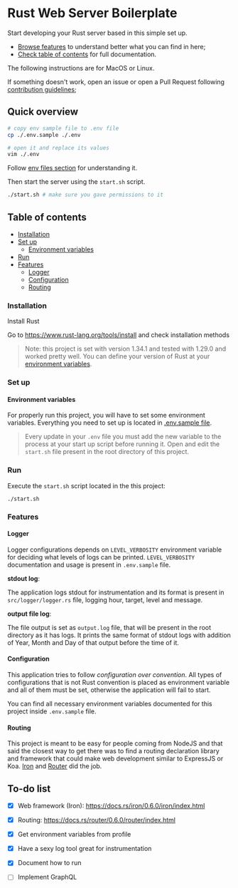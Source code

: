 # Rust Web Server Boilerplate

Start developing your Rust server based in this simple set up.

 - [Browse features](#features-list) to understand better what you can find in here;
 - [Check table of contents](#table-of-contents) for full documentation.

The following instructions are for MacOS or Linux.

If something doesn't work, open an issue or open a Pull Request following [contribution guidelines](https://github.com/mtmr0x/rust-web-boilerplate/blob/master/CONTRIBUTING.md);

## Quick overview

```sh
# copy env sample file to .env file
cp ./.env.sample ./.env

# open it and replace its values
vim ./.env
```

Follow [env files section](#environment-variables) for understanding it.

Then start the server using the `start.sh` script.

```sh
./start.sh # make sure you gave permissions to it
```

## Table of contents

- [Installation](#installation)
- [Set up](#set-up)
    - [Environment variables](#environment-variables)
- [Run](#run)
- [Features](#features)
    - [Logger](#logger)
    - [Configuration](#configuration)
    - [Routing](#routing)

### Installation

Install Rust

Go to https://www.rust-lang.org/tools/install and check installation methods

> Note: this project is set with version 1.34.1 and tested with 1.29.0 and worked pretty well. You can define your version of Rust at your [environment variables](#environment-variables).

### Set up

#### Environment variables

For properly run this project, you will have to set some environment variables. Everything you need to set up is located in [.env.sample file](https://github.com/mtmr0x/rust-web-boilerplate/blob/master/.env.sample).

> Every update in your `.env` file you must add the new variable to the process at your start up script before running it. Open and edit the `start.sh` file present in the root directory of this project.

### Run

Execute the `start.sh` script located in the this project:

```shell
./start.sh
```

### Features

#### Logger

Logger configurations depends on `LEVEL_VERBOSITY` environment variable for deciding what levels of logs can be printed. `LEVEL_VERBOSITY` documentation and usage is present in `.env.sample` file.

**stdout log**:

The application logs stdout for instrumentation and its format is present in `src/logger/logger.rs` file, logging hour, target, level and message.

**output file log**:

The file output is set as `output.log` file, that will be present in the root directory as it has logs. It prints the same format of stdout logs with addition of Year, Month and Day of that output before the time of it.

#### Configuration

This application tries to follow _configuration over convention_. All types of configurations that is not Rust convention is placed as environment variable and all of them must be set, otherwise the application will fail to start.

You can find all necessary environment variables documented for this project inside `.env.sample` file.

#### Routing

This project is meant to be easy for people coming from NodeJS and that said the closest way to get there was to find a routing declaration library and framework that could make web development similar to ExpressJS or Koa. [Iron](https://docs.rs/iron/0.6.0/iron/index.html) and [Router](https://docs.rs/router/0.6.0/router/index.html) did the job.


## To-do list

- [x] Web framework (Iron): https://docs.rs/iron/0.6.0/iron/index.html
- [x] Routing: https://docs.rs/router/0.6.0/router/index.html
- [x] Get environment variables from profile
- [x] Have a sexy log tool great for instrumentation
- [x] Document how to run
- [ ] Implement GraphQL

